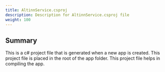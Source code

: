 ```yaml
---
title: AltinnService.csproj
description: Description for AltinnService.csproj file
weight: 100
---
```


## Summary
This is a c# project file that is generated when a new app is created. This project file is placed in the root of the app folder. This project file helps in compiling the app.